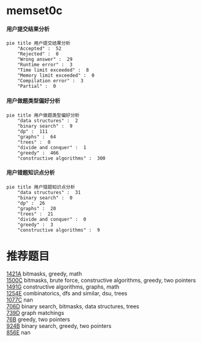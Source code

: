 # memset0c

<!-- tabs:start -->



#### **用户提交结果分析**

```mermaid
pie title 用户提交结果分析
    "Accepted" :  52
    "Rejected" :  0
    "Wrong answer" :  29
    "Runtime error" :  3
    "Time limit exceeded" :  8
    "Memory limit exceeded" :  0
    "Compilation error" :  3
    "Partial" :  0
```

#### **用户做题类型偏好分析**

```mermaid
pie title 用户做题类型偏好分析
    "data structures" :  2
    "binary search" :  9
    "dp" :  111
    "graphs" :  64
    "trees" :  0
    "divide and conquer" :  1
    "greedy" :  466
    "constructive algorithms" :  300
```
#### **用户错题知识点分析**

```mermaid
pie title 用户错题知识点分析
    "data structures" :  31
    "binary search" :  0
    "dp" :  26
    "graphs" :  20
    "trees" :  21
    "divide and conquer" :  0
    "greedy" :  3
    "constructive algorithms" :  9
```



<!-- tabs:end -->
# 推荐题目
[1421A](https://codeforces.com/contest/1421/problem/A)		bitmasks,
                        greedy,
                        math		  
[1500C](https://codeforces.com/contest/1500/problem/C)		bitmasks,
                        brute force,
                        constructive algorithms,
                        greedy,
                        two pointers		  
[1491G](https://codeforces.com/contest/1491/problem/G)		constructive algorithms,
                        graphs,
                        math		  
[1254E](https://codeforces.com/contest/1254/problem/E)		combinatorics,
                        dfs and similar,
                        dsu,
                        trees		  
[1077C](https://codeforces.com/contest/1077/problem/C)		nan		  
[706D](https://codeforces.com/contest/706/problem/D)		binary search,
                        bitmasks,
                        data structures,
                        trees		  
[739D](https://codeforces.com/contest/739/problem/D)		graph matchings		  
[76B](https://codeforces.com/contest/76/problem/B)		greedy,
                        two pointers		  
[924B](https://codeforces.com/contest/924/problem/B)		binary search,
                        greedy,
                        two pointers		  
[856E](https://codeforces.com/contest/856/problem/E)		nan		  
